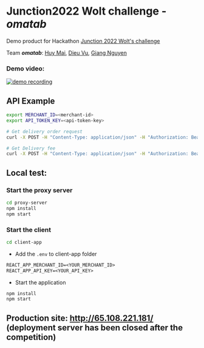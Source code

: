 # Junction2022 Wolt challenge - _omatab_

Demo product for Hackathon [Junction 2022 Wolt's challenge](https://www.junction2022.com/challenges-new/wolt)

Team _**omatab**_: [Huy Mai](https://github.com/mquhuy), [Dieu Vu](https://github.com/dieu-vu), [Giang Nguyen](https://github.com/GiangNguyen1207)


### Demo video:
[![demo recording](http://img.youtube.com/vi/zgXKeac_Ygc/0.jpg)](https://youtu.be/zgXKeac_Ygc)
      

## API Example

```bash
export MERCHANT_ID=<merchant-id>
export API_TOKEN_KEY=<api-token-key>

# Get delivery order request
curl -X POST -H "Content-Type: application/json" -H "Authorization: Bearer ${API_TOKEN_KEY}" -d @example_delivery_order_request.json https://daas-public-api.development.dev.woltapi.com/merchants/$MERCHANT_ID/delivery-order | python3 -mjson.tool

# Get Delivery fee
curl -X POST -H "Content-Type: application/json" -H "Authorization: Bearer ${API_TOKEN_KEY}" -d @example_delivery_fee_request.json https://daas-public-api.development.dev.woltapi.com/merchants/$MERCHANT_ID/delivery-fee | python3 -mjson.tool
```

## Local test:


### Start the proxy server
```bash
cd proxy-server
npm install
npm start
```


### Start the client
```bash
cd client-app
```
- Add the `.env` to client-app folder
```txt
REACT_APP_MERCHANT_ID=<YOUR_MERCHANT_ID>
REACT_APP_API_KEY=<YOUR_API_KEY>
```
- Start the application
```bash
npm install
npm start
```

## Production site: http://65.108.221.181/ (deployment server has been closed after the competition)
